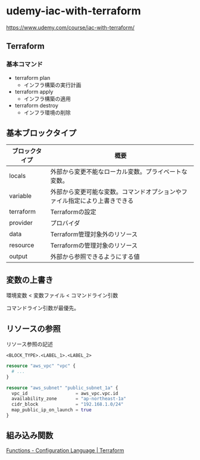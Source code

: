 # udemy-iac-with-terraform

https://www.udemy.com/course/iac-with-terraform/

## Terraform

### 基本コマンド

- terraform plan
  - インフラ構築の実行計画
- terraform apply
  - インフラ構築の適用
- terraform destroy
  - インフラ環境の削除

## 基本ブロックタイプ

| ブロックタイプ   | 概要                                    |
|-----------|---------------------------------------|
| locals    | 外部から変更不能なローカル変数。プライベートな変数。            |
| variable  | 外部から変更可能な変数。コマンドオプションやファイル指定により上書きできる |
| terraform | Terraformの設定                          |
| provider  | プロバイダ                                 |
| data      | Terraform管理対象外のリソース                   |
| resource  | Terraformの管理対象のリソース                   |
| output    | 外部から参照できるようにする値                       |

## 変数の上書き

環境変数 < 変数ファイル < コマンドライン引数

コマンドライン引数が最優先。

## リソースの参照

リソース参照の記述

```text
<BLOCK_TYPE>.<LABEL_1>.<LABEL_2>
```

```terraform
resource "aws_vpc" "vpc" {
  # ...
}

resource "aws_subnet" "public_subnet_1a" {
  vpc_id                  = aws_vpc.vpc.id
  availability_zone       = "ap-northeast-1a"
  cidr_block              = "192.168.1.0/24"
  map_public_ip_on_launch = true
}
```

## 組み込み関数

[Functions - Configuration Language | Terraform](https://developer.hashicorp.com/terraform/language/functions)
